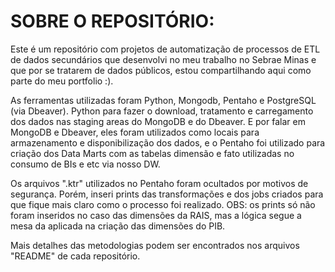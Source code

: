 # **SOBRE O REPOSITÓRIO:**

Este é um repositório com projetos de automatização de processos de ETL de dados secundários que desenvolvi no meu trabalho no Sebrae Minas e que por se tratarem de dados públicos, estou compartilhando aqui como parte do meu portfolio :).

As ferramentas utilizadas foram Python, Mongodb, Pentaho e PostgreSQL (via Dbeaver). Python para fazer o download, tratamento e carregamento dos dados nas staging areas do MongoDB e do Dbeaver. E por falar em MongoDB e Dbeaver, eles foram utilizados como locais para armazenamento e disponibilização dos dados, e o Pentaho foi utilizado para criação dos Data Marts com as tabelas dimensão e fato utilizadas no consumo de BIs e etc via nosso DW.

Os arquivos ".ktr" utilizados no Pentaho foram ocultados por motivos de segurança. Porém, inseri prints das transformações e dos jobs criados para que fique mais claro como o processo foi realizado. OBS: os prints só não foram inseridos no caso das dimensões da RAIS, mas a lógica segue a mesa da aplicada na criação das dimensões do PIB.

Mais detalhes das metodologias podem ser encontrados nos arquivos "README" de cada repositório.
